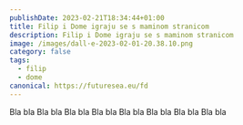 ```yaml
---
publishDate: 2023-02-21T18:34:44+01:00
title: Filip i Dome igraju se s maminom stranicom
description: Filip i Dome igraju se s maminom stranicom
image: /images/dall·e-2023-02-01-20.38.10.png
category: false
tags:
  - filip
  - dome
canonical: https://futuresea.eu/fd
---
```

Bla bla Bla bla Bla bla Bla bla Bla bla Bla bla Bla bla Bla bla